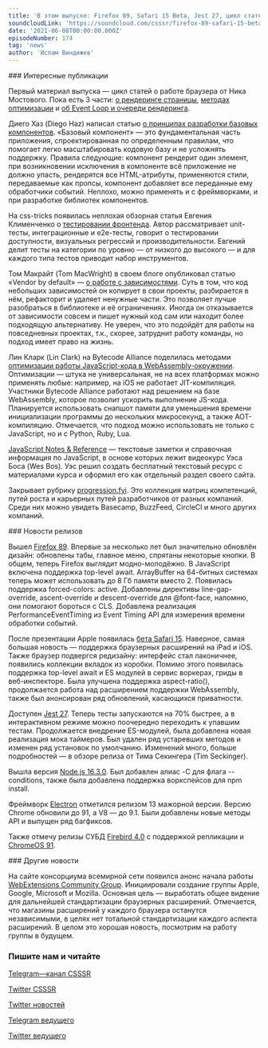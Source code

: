 ```yaml
---
title: 'В этом выпуске: Firefox 89, Safari 15 Beta, Jest 27, цикл статей о работе браузера, разработка базовых компонентов, обзорная статья о тестировании фронтенда и анонс WebExtensions Community Group.'
soundcloudLink: 'https://soundcloud.com/csssr/firefox-89-safari-15-beta-jest-27-rabota-brauzera-testirovanie-webextensions-community-group'
date: '2021-06-08T00:00:00.000Z'
episodeNumber: 174
tag: 'news'
author: 'Ислам Виндижев'
---
```


<ParagraphWithImage imageName="manWithLaptop" imageSide="right">
  ### Интересные публикации

Первый материал выпуска — цикл статей о работе браузера от Ника Мостового. Пока есть 3 части: [о рендеринге страницы](https://xnim.me/blog/frontend-perf-for-newbies-part-1-critical-render-path), [методах оптимизации](https://xnim.me/blog/frontend-perf-improving-fmp-and-tti) и [об Event Loop и очереди рендеринга](https://xnim.me/blog/javascript-browser-event-loop-layout-paint-composite-call-stack).
</ParagraphWithImage>

Диего Хаз (Diego Haz) написал статью [о принципах разработки базовых компонентов](https://www.freecodecamp.org/news/introducing-the-single-element-pattern-dfbd2c295c5d/). «Базовый компонент» — это фундаментальная часть приложения, спроектированная по определенным правилам, что помогает легко масштабировать кодовую базу и не усложнять поддержку. Правила следующие: компонент рендерит один элемент, при возникновении исключения в компоненте всё приложение не должно упасть, рендерятся все HTML-атрибуты, применяются стили, передаваемые как пропсы, компонент добавляет все переданные ему обработчики событий. Неплохо, можно применять и с фреймворками, и при разработке библиотек компонентов.

На css-tricks появилась неплохая обзорная статья Евгения Клименченко о [тестировании фронтенда](https://css-tricks.com/front-end-testing-is-for-everyone/). Автор рассматривает unit-тесты, интеграционные и e2e-тесты, говорит о тестировании доступности, визуальных регрессий и производительности. Евгений делит тесты на категории по уровню — от низкого до высокого — и для каждого типа тестов приводит набор инструментов.

Том Макрайт (Tom MacWright) в своем блоге опубликовал статью «Vendor by default» — [о работе с зависимостями](https://macwright.com/2021/03/11/vendor-by-default.html). Суть в том, что код небольших зависимостей он копирует в свои проекты, разбирается в нём, рефакторит и удаляет ненужные части. Это позволяет лучше разобраться в библиотеке и её ограничениях. Иногда он отказывается от зависимости совсем и пишет нужный код сам или находит более подходящую альтернативу. Не уверен, что это подойдёт для работы на повседневных проектах, т.к., скорее, затруднит работу команды, но подход имеет право на жизнь.

Лин Кларк (Lin Clark) на Bytecode Alliance поделилась методами [оптимизации работы JavaScript-кода в WebAssembly-окружении](https://bytecodealliance.org/articles/making-javascript-run-fast-on-webassembly). Оптимизации — штука не универсальная, не на всех платформах можно применять любые: например, на iOS не работает JIT-компиляция. Участники Bytecode Alliance работают над решением на базе WebAssembly, которое позволит ускорить выполнение JS-кода. Планируется использовать снапшот памяти для уменьшения времени инициализации программы до нескольких микросекунд, а также AOT-компиляцию. Отмечается, что подход можно использовать не только с JavaScript, но и с Python, Ruby, Lua.

[JavaScript Notes & Reference](https://wesbos.com/javascript) — текстовые заметки и справочная информация по JavaScript, в основе которых лежит видеокурс Уэса Боса (Wes Bos). Уэс решил создать бесплатный текстовый ресурс с материалами курса и оформил его как отдельный раздел своего сайта.

Закрывает рубрику [progression.fyi](https://www.progression.fyi/). Это коллекция матриц компетенций, путей роста и карьерных путей разработчиков от разных компаний. Среди них можно увидеть Basecamp, BuzzFeed, CircleCI и много других компаний.

<ParagraphWithImage imageName="laptopNews" imageSide="right">
  ### Новости релизов

Вышел [Firefox 89](https://hacks.mozilla.org/2021/06/looking-fine-with-firefox-89/). Впервые за несколько лет был значительно обновлён дизайн: обновлены табы, главное меню, спрятаны некоторые кнопки. В общем, теперь Firefox выглядит модно-молодёжно. В JavaScript включена поддержка top-level await. ArrayBuffer на 64-битных системах теперь может использовать до 8 Гб памяти вместо 2. Появилась поддержка forced-colors: active. Добавлены директивы line-gap-override, ascent-override и descent-override для @font-face, напомню, они помогают бороться с CLS. Добавлена реализация PerformanceEventTiming из Event Timing API для измерения времени обработки событий.
</ParagraphWithImage>

После презентации Apple появилась [бета Safari 15](https://developer.apple.com/documentation/safari-release-notes/safari-15-beta-release-notes). Наверное, самая большая новость — поддержка браузерных расширений на iPad и iOS. Также браузер подвергся редизайну: интерфейс стал лаконичнее, появились коллекции вкладок из коробки. Помимо этого появилась поддержка top-level await и ES модулей в сервис воркерах, гриды в веб-инспекторе. Была улучшена поддержка aspect-ratio(), продолжается работа над расширением поддержки WebAssembly, также был анонсирован ряд обновлений, касающихся приватности.

Доступен [Jest 27](https://jestjs.io/blog/2021/05/25/jest-27). Теперь тесты запускаются на 70% быстрее, а в интерактивном режиме можно поочередно переходить к упавшим тестам. Продолжается внедрение ES-модулей, была добавлена новая реализация мока таймеров. Был удален ряд устаревших методов и изменен ряд установок по умолчанию. Изменений много, больше подробностей — в обзоре релиза от Тима Секингера (Tim Seckinger).

Вышла версия [Node.js 16.3.0](https://nodejs.org/en/blog/release/v16.3.0/). Был добавлен алиас -C для флага --conditions, также была добавлена поддержка воркспейсов для npm install.

Фреймворк [Electron](https://www.electronjs.org/blog/electron-13-0) отметился релизом 13 мажорной версии. Версию Chrome обновили до 91, а V8 — до 9.1. Были добавлены новые методы API и выпущен ряд багфиксов.

Также отмечу релизы СУБД [Firebird 4.0](https://firebirdsql.org/en/news/firebird-4-0-is-released/) с поддержкой репликации и [ChromeOS 91](https://chromereleases.googleblog.com/2021/06/stable-channel-update-for-chrome-os.html).

<ParagraphWithImage imageName="laptopDialog" imageSide="right">
  ### Другие новости

На сайте консорциума всемирной сети появился анонс начала работы [WebExtensions Community Group](https://www.w3.org/community/webextensions/2021/06/04/forming-the-wecg/). Инициировали создание группы Apple, Google, Microsoft и Mozilla. Основная цель — выработать общее видение для дальнейшей стандартизации браузерных расширений. Отмечается, что магазины расширений у каждого браузера останутся независимыми, в целях нет тотальной стандартизации каждого аспекта расширений. В целом это хорошая новость, посмотрим на работу группы в будущем.
</ParagraphWithImage>

  ### Пишите нам и читайте
  [Telegram—канал CSSSR](https://t.me/csssr)

  [Twitter CSSSR](https://twitter.com/csssr_dev)

  [Twitter новостей](https://twitter.com/csssr_news)

  [Telegram ведущего](https://t.me/Vindizh)

  [Twitter ведущего](https://twitter.com/Vindizh)
